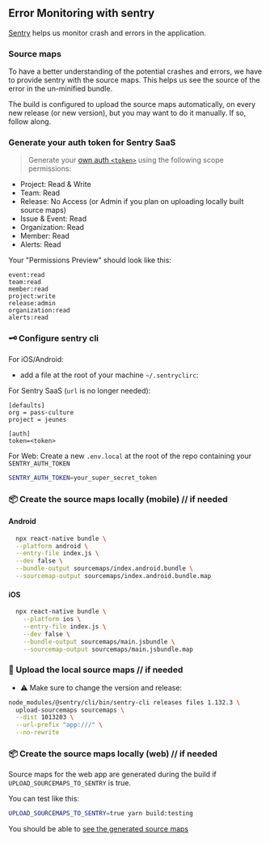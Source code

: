 ## Error Monitoring with sentry

[Sentry](https://pass-culture.sentry.io/issues/?project=4508839229718608) helps us monitor crash and errors in the application.

### Source maps

To have a better understanding of the potential crashes and errors, we have to provide sentry with the source maps. This helps us see the source of the error in the un-minified bundle.

The build is configured to upload the source maps automatically, on every new release (or new version), but you may want to do it manually. If so, follow along.

### Generate your auth token for Sentry SaaS

> Generate your [own auth `<token>`](https://pass-culture.sentry.io/settings/account/api/auth-tokens/) using the following scope permissions:

- Project: Read & Write
- Team: Read
- Release: No Access (or Admin if you plan on uploading locally built source maps)
- Issue & Event: Read
- Organization: Read
- Member: Read
- Alerts: Read

Your "Permissions Preview" should look like this:

```
event:read
team:read
member:read
project:write
release:admin
organization:read
alerts:read
```

### 🗝 Configure sentry cli

For iOS/Android:

- add a file at the root of your machine `~/.sentryclirc`:

For Sentry SaaS (`url` is no longer needed):

```
[defaults]
org = pass-culture
project = jeunes

[auth]
token=<token>
```

For Web:
Create a new `.env.local` at the root of the repo containing your `SENTRY_AUTH_TOKEN`

```sh
SENTRY_AUTH_TOKEN=your_super_secret_token
```

### 📦 Create the source maps locally (mobile) // if needed

#### Android

```bash
  npx react-native bundle \
  --platform android \
  --entry-file index.js \
  --dev false \
  --bundle-output sourcemaps/index.android.bundle \
  --sourcemap-output sourcemaps/index.android.bundle.map
```

#### iOS

```bash
  npx react-native bundle \
    --platform ios \
    --entry-file index.js \
    --dev false \
    --bundle-output sourcemaps/main.jsbundle \
    --sourcemap-output sourcemaps/main.jsbundle.map
```

### 🚢 Upload the local source maps // if needed

- ⚠️ Make sure to change the version and release:

```bash
node_modules/@sentry/cli/bin/sentry-cli releases files 1.132.3 \
  upload-sourcemaps sourcemaps \
  --dist 1013203 \
  --url-prefix "app:///" \
  --no-rewrite
```

### 📦 Create the source maps locally (web) // if needed

Source maps for the web app are generated during the build if `UPLOAD_SOURCEMAPS_TO_SENTRY` is true.

You can test like this:

```sh
UPLOAD_SOURCEMAPS_TO_SENTRY=true yarn build:testing
```

You should be able to [see the generated source maps](https://pass-culture.sentry.io/settings/projects/jeunes/source-maps/)

